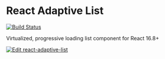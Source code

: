 # React Adaptive List

[![Build Status](https://travis-ci.org/fsjsd/react-adaptive-list.svg?branch=master)](https://travis-ci.org/fsjsd/react-adaptive-list)

Virtualized, progressive loading list component for React 16.8+

[![Edit react-adaptive-list](https://codesandbox.io/static/img/play-codesandbox.svg)](https://codesandbox.io/s/github/fsjsd/react-adaptive-list/tree/master/?fontsize=14)
